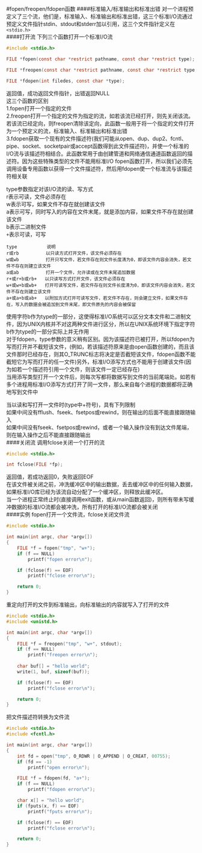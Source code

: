 #fopen/freopen/fdopen函数
####标准输入/标准输出和标准出错
对一个进程预定义了三个流，他们是，标准输入、标准输出和标准出错，这三个标准I/O流通过预定义文件指针stdin、stdout和stderr加以引用，这三个文件指针定义在`<stdio.h>`        
####打开流
下列三个函数打开一个标准I/O流
```c
#include <stdio.h>

FILE *fopen(const char *restrict pathname, const char *restrict type);

FILE *freopen(const char *restrict pathname, const char *restrict type, FILE *restrict fp);

FILE *fdopen(int filedes, const char *type);
```
返回值，成功返回文件指针，出错返回NULL          
这三个函数的区别      
1.fopen打开一个指定的文件       
2.freopen打开一个指定的文件为指定的流，如若该流已经打开，则先关闭该流。若该流已经定向，则freopen清除该定向，此函数一般用于将一个指定的文件打开为一个预定义的流，标准输入、标准输出和标准出错            
3.fdopen获取一个现有的文件描述符(我们可能从open、dup、dup2、fcntl、pipe、socket、socketpair或accept函数得到此文件描述符)，并使一个标准的I/O流与该描述符相结合。此函数常用于由创建管道和网络通信通道函数返回的描述符。因为这些特殊类型的文件不能用标准I/O fopen函数打开，所以我们必须先调用设备专用函数以获得一个文件描述符，然后用fdopen使一个标准流与该描述符相关联        

type参数指定对该I/O流的读、写方式         
r表示可读，文件必须存在         
w表示可写，如果文件不存在就创建该文件        
a表示可写，同时写入的内容在文件末尾，就是添加内容，如果文件不存在就创建该文件         
b表示二进制文件         
`+`表示可读，可写        
```text
type           说明
r或rb          以只读方式打开文件，该文件必须存在
w或wb          打开只写文件，若文件存在则文件长度清为0，即该文件内容会消失，若文件不存在则建立该文件   
a或ab          打开一个文件，允许读或在文件末尾追加数据
r+或r+b或rb+   以只读写方式打开文件，该文件必须存在
w+或w+b或wb+   打开可读写文件，若文件存在则文件长度清为0，即该文件内容会消失，若文件不存在则建立该文件
a+或a+b或ab+   以附加方式打开可读写文件，若文件不存在，则会建立文件，如果文件存在，写入的数据会被追加到文件末尾，即文件原先的内容会被保留
```
使用字符b作为type的一部分，这使得标准I/O系统可以区分文本文件和二进制文件，因为UNIX内核并不对这两种文件进行区分，所以在UNIX系统环境下指定字符b作为type的一部分实际上并无作用          
对于fdopen，type参数的意义稍有区别。因为该描述符已被打开，所以fdopen为写而打开并不截短该文件，(例如，若该描述符原来是由open函数创建的，而且该文件那时已经存在，则其O_TRUNC标志将决定是否截短该文件，fdopen函数不能截短它为写而打开的任一文件)另外，标准I/O添写方式也不能用于创建该文件(因为如若一个描述符引用一个文件，则该文件一定已经存在)         
当用添写类型打开一个文件后，则每次写都将数据写到文件的当前尾端处。如若有多个进程用标准I/O添写方式打开了同一文件，那么来自每个进程的数据都将正确地写到文件中            

当以读和写打开一文件时(type中+符号)，具有下列限制         
如果中间没有fflush、fseek、fsetpos或rewind，则在输出的后面不能直接跟随输入        
如果中间没有fseek、fsetpos或rewind，或者一个输入操作没有到达文件尾端，则在输入操作之后不能直接跟随输出            
####关闭流
调用fclose关闭一个打开的流
```c
#include <stdio.h>

int fclose(FILE *fp);
```
返回值，若成功返回0，失败返回EOF       
在该文件被关闭之前，冲洗缓冲区中的输出数据，丢去缓冲区中的任何输入数据，如果标准I/O库已经为该流自动分配了一个缓冲区，则释放此缓冲区。           
当一个进程正常终止时(直接调用exit函数，或从main函数返回)，则所有带未写缓冲数据的标准I/O流都会被冲洗，所有打开的标准I/O流都会被关闭          
####实例
fopen打开一个文件流，fclose关闭文件流
```c
#include <stdio.h>

int main(int argc, char *argv[])
{
    FILE *f = fopen("tmp", "w+");
    if (f == NULL)
        printf("fopen error\n");

    if (fclose(f) == EOF)
        printf("fclose error\n");

    return 0;
}
```
重定向打开的文件到标准输出，向标准输出的内容就写入了打开的文件           
```c
#include <stdio.h>
#include <unistd.h>

int main(int argc, char *argv[])
{
    FILE *f = freopen("tmp", "w+", stdout);
    if (f == NULL)
        printf("freopen error\n");
    
    char buf[] = "hello world";
    write(1, buf, sizeof(buf));

    if (fclose(f) == EOF)
        printf("fclose error\n");

    return 0;
}
```
把文件描述符转换为文件流
```c
#include <stdio.h>
#include <fcntl.h>

int main(int argc, char *argv[])
{
    int fd = open("tmp", O_RDWR | O_APPEND | O_CREAT, 00755);
    if (fd == -1)
        printf("open error\n");

    FILE *f = fdopen(fd, "a+");
    if (f == NULL)
        printf("fdopen error\n");

    char x[] = "hello world";
    if (fputs(x, f) == EOF)
        printf("fputs error\n");

    if (fclose(f) == EOF)
        printf("fclose error\n");

    return 0;
}
```

